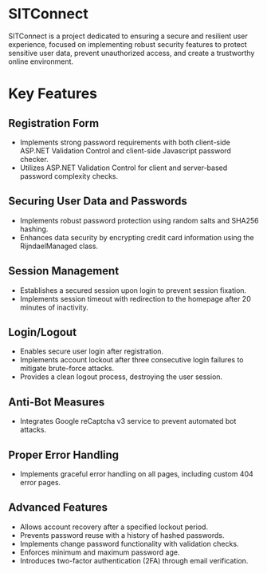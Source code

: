 # SITConnect
SITConnect is a project dedicated to ensuring a secure and resilient user experience, focused on implementing robust security features to protect sensitive user data, prevent unauthorized access, and create a trustworthy online environment.

# Key Features
## Registration Form
- Implements strong password requirements with both client-side ASP.NET Validation Control and client-side Javascript password checker.
- Utilizes ASP.NET Validation Control for client and server-based password complexity checks.
## Securing User Data and Passwords
- Implements robust password protection using random salts and SHA256 hashing.
- Enhances data security by encrypting credit card information using the RijndaelManaged class.
## Session Management
- Establishes a secured session upon login to prevent session fixation.
- Implements session timeout with redirection to the homepage after 20 minutes of inactivity.
## Login/Logout
- Enables secure user login after registration.
- Implements account lockout after three consecutive login failures to mitigate brute-force attacks.
- Provides a clean logout process, destroying the user session.
## Anti-Bot Measures
- Integrates Google reCaptcha v3 service to prevent automated bot attacks.
## Proper Error Handling
- Implements graceful error handling on all pages, including custom 404 error pages.
## Advanced Features
- Allows account recovery after a specified lockout period.
- Prevents password reuse with a history of hashed passwords.
- Implements change password functionality with validation checks.
- Enforces minimum and maximum password age.
- Introduces two-factor authentication (2FA) through email verification.
